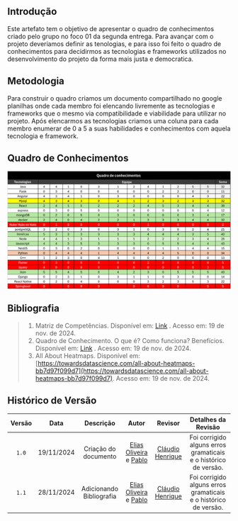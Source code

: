 ## Introdução

Este artefato tem o objetivo de apresentar o quadro de conhecimentos criado pelo grupo no foco 01 da segunda entrega. Para avançar com o projeto deveríamos definir as tenologias, e para isso foi feito o quadro de conhecimentos para decidirmos as tecnologias e frameworks utilizados no desenvolvimento do projeto da forma mais justa e democratica.

## Metodologia

Para construir o quadro criamos um documento compartilhado no google planilhas onde cada membro foi elencando livremente as tecnologias e frameworks que o mesmo via compatibilidade e viabilidade para utilizar no projeto. Após elencarmos as tecnologias criamos uma coluna para cada membro enumerar de 0 a 5 a suas habilidades e conhecimentos com aquela tecnologia e framework.

## Quadro de Conhecimentos

![Quadro_de_conhecimentos](../assets/quadro_de_conhecimentos.jpeg)


## Bibliografia

> 1. Matriz de Competências. Disponível em:  [Link](https://medium.com/@monteiro.thiago/matriz-de-compet%C3%AAncia-61a8448dd141) . Acesso em: 19 de nov. de 2024.
> 2. Quadro de Conhecimento. O que é? Como funciona? Benefícios. Disponível em:  [Link](https://aulanotadez.com.br/glossario/oa-que-e-quadro-de-conhecimento/) . Acesso em: 19 de nov. de 2024.
> 3. All About Heatmaps. Disponível em: [https://towardsdatascience.com/all-about-heatmaps-bb7d97f099d7](https://towardsdatascience.com/all-about-heatmaps-bb7d97f099d7). Acesso em: 19 de nov. de 2024.

## Histórico de Versão

| Versão | Data | Descrição | Autor | Revisor|Detalhes da Revisão|
|:-:|:-:|:-:|:-:|:-:|:-:|
|`1.0`| 19/11/2024 | Criação do documento| [Elias Oliveira][EliasGH] e [Pablo][PabloGH]|[Cláudio Henrique][ClaudioGH] |Foi corrigido alguns erros gramaticais e o histórico de versão.|
|`1.1`| 28/11/2024 | Adicionando Bibliografia| [Elias Oliveira][EliasGH] e [Pablo][PabloGH]|[Cláudio Henrique][ClaudioGH] |Foi corrigido alguns erros gramaticais e o histórico de versão.|

[AnaGH]: https://github.com/analufernanndess
[CainaGH]: https://github.com/freitasc
[ClaudioGH]: https://github.com/claudiohsc
[EliasGH]: https://github.com/EliasOliver21
[GuilhermeGH]: https://github.com/gmeister18
[JoelGH]: https://github.com/JoelSRangel
[KathlynGH]: https://github.com/klmurussi
[PabloGH]: https://github.com/pabloheika
[PedroRH]: https://github.com/pedro-rodiguero
[PedroPGH]: https://github.com/Pedrin0030
[SamuelGH]: https://github.com/samuelalvess
[TalesGH]: https://github.com/TalesRG
